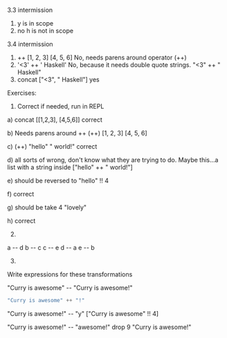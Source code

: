3.3 intermission

1. y is in scope
2. no h is not in scope

3.4 intermission

1. ++ [1, 2, 3] [4, 5, 6] No, needs parens around operator (++)
2. '<3' ++ ' Haskell' No, because it needs double quote strings.
"<3" ++ " Haskell"
3. concat ["<3", " Haskell"] yes

Exercises:

1. Correct if needed, run in REPL

a) concat [[1,2,3], [4,5,6]]
correct

b) Needs parens around ++
(++) [1, 2, 3] [4, 5, 6]

c) (++) "hello" " world!"
correct

d) all sorts of wrong, don't know what they are trying to do. Maybe this...a list with a string inside
["hello" ++ " world!"]

e) should be reversed to "hello" !! 4

f) correct

g) should be take 4 "lovely"

h) correct


2.

a -- d
b -- c
c -- e
d -- a
e -- b

3.

Write expressions for these transformations

"Curry is awesome" -- "Curry is awesome!"

```haskell
"Curry is awesome" ++ "!"
```

"Curry is awesome!" -- "y"
["Curry is awesome" !! 4]

"Curry is awesome!" -- "awesome!"
drop 9 "Curry is awesome!"

